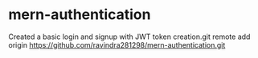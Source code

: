 # mern-authentication

Created a basic login and signup with JWT token creation.git remote add origin https://github.com/ravindra281298/mern-authentication.git
